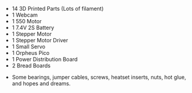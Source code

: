 - 14 3D Printed Parts (Lots of filament)
- 1 Webcam
- 1 550 Motor
- 1 7.4V 2S Battery
- 1 Stepper Motor
- 1 Stepper Motor Driver
- 1 Small Servo
- 1 Orpheus Pico
- 1 Power Distribution Board
- 2 Bread Boards

+ Some bearings, jumper cables, screws, heatset inserts, nuts, hot glue, and hopes and dreams.
